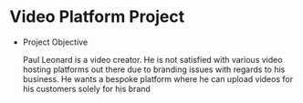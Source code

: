 # Video Platform Project

- Project Objective

    Paul Leonard is a video creator. He is not satisfied with various video hosting platforms
    out there due to branding issues with regards to his business. He wants a bespoke
    platform where he can upload videos for his customers solely for his brand
